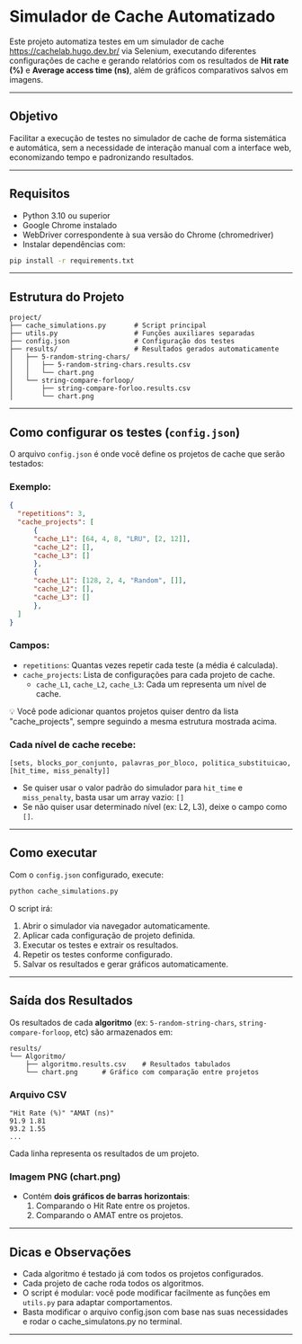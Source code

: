 # Simulador de Cache Automatizado

Este projeto automatiza testes em um simulador de cache https://cachelab.hugo.dev.br/ via Selenium, executando diferentes configurações de cache e gerando relatórios com os resultados de **Hit rate (%)** e **Average access time (ns)**, além de gráficos comparativos salvos em imagens.

---

## Objetivo

Facilitar a execução de testes no simulador de cache de forma sistemática e automática, sem a necessidade de interação manual com a interface web, economizando tempo e padronizando resultados.

---

## Requisitos

- Python 3.10 ou superior
- Google Chrome instalado
- WebDriver correspondente à sua versão do Chrome (chromedriver)
- Instalar dependências com:

```bash
pip install -r requirements.txt
```

---

## Estrutura do Projeto

```
project/
├── cache_simulations.py       # Script principal
├── utils.py                   # Funções auxiliares separadas
├── config.json                # Configuração dos testes
├── results/                   # Resultados gerados automaticamente
│   ├── 5-random-string-chars/
│   │   ├── 5-random-string-chars.results.csv
│   │   └── chart.png
│   └── string-compare-forloop/
│       ├── string-compare-forloo.results.csv
│       └── chart.png
```

---

## Como configurar os testes (`config.json`)

O arquivo `config.json` é onde você define os projetos de cache que serão testados:

### Exemplo:
```json
{
  "repetitions": 3,
  "cache_projects": [
      {
      "cache_L1": [64, 4, 8, "LRU", [2, 12]],
      "cache_L2": [],
      "cache_L3": []
      },
      {
      "cache_L1": [128, 2, 4, "Random", []],
      "cache_L2": [],
      "cache_L3": []
      },
  ]
}
```

### Campos:
- `repetitions`: Quantas vezes repetir cada teste (a média é calculada).
- `cache_projects`: Lista de configurações para cada projeto de cache.
  - `cache_L1`, `cache_L2`, `cache_L3`: Cada um representa um nível de cache.

💡 Você pode adicionar quantos projetos quiser dentro da lista "cache_projects", sempre seguindo a mesma estrutura mostrada acima.

### Cada nível de cache recebe:
```text
[sets, blocks_por_conjunto, palavras_por_bloco, politica_substituicao, [hit_time, miss_penalty]]
```
- Se quiser usar o valor padrão do simulador para `hit_time` e `miss_penalty`, basta usar um array vazio: `[]`
- Se não quiser usar determinado nível (ex: L2, L3), deixe o campo como `[]`.

---

## Como executar

Com o `config.json` configurado, execute:

```bash
python cache_simulations.py
```

O script irá:
1. Abrir o simulador via navegador automaticamente.
2. Aplicar cada configuração de projeto definida.
3. Executar os testes e extrair os resultados.
4. Repetir os testes conforme configurado.
5. Salvar os resultados e gerar gráficos automaticamente.

---

## Saída dos Resultados

Os resultados de cada **algoritmo** (ex: `5-random-string-chars`, `string-compare-forloop`, etc) são armazenados em:

```
results/
└── Algoritmo/
    ├── algoritmo.results.csv    # Resultados tabulados
    └── chart.png      # Gráfico com comparação entre projetos
```

### Arquivo CSV
```csv
"Hit Rate (%)" "AMAT (ns)"
91.9 1.81
93.2 1.55
...
```
Cada linha representa os resultados de um projeto.

### Imagem PNG (chart.png)
- Contém **dois gráficos de barras horizontais**:
  1. Comparando o Hit Rate entre os projetos.
  2. Comparando o AMAT entre os projetos.

---

## Dicas e Observações

- Cada algoritmo é testado já com todos os projetos configurados.
- Cada projeto de cache roda todos os algoritmos.
- O script é modular: você pode modificar facilmente as funções em `utils.py` para adaptar comportamentos.
- Basta modificar o arquivo config.json com base nas suas necessidades e rodar o cache_simulatons.py no terminal.

---
